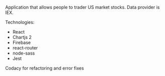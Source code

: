 Application that allows people to trader US market stocks. Data provider is IEX.

Technologies: 
- React
- Chartjs 2
- Firebase
- react-router
- node-sass
- Jest

Codacy for refactoring and error fixes
